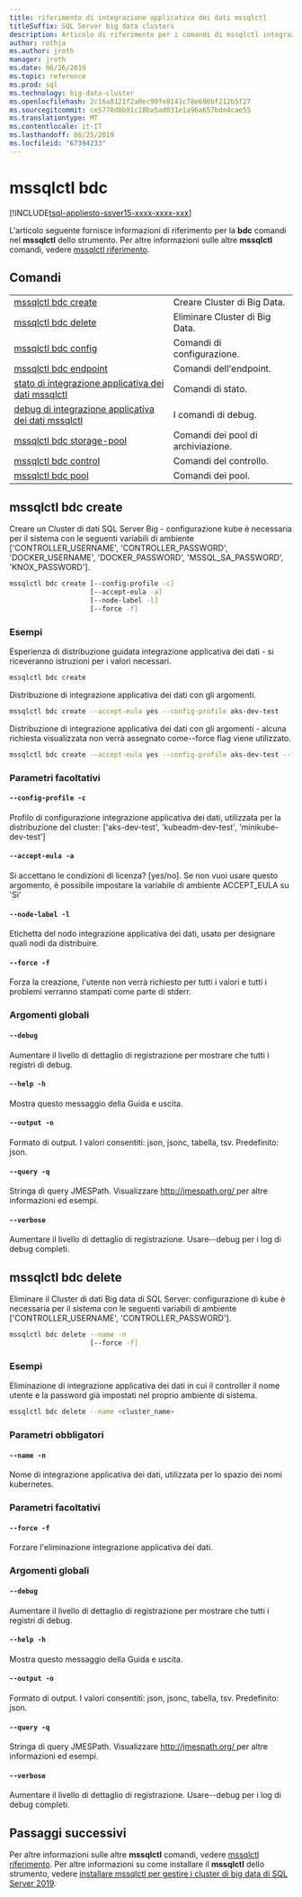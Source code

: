 ```yaml
---
title: riferimento di integrazione applicativa dei dati mssqlctl
titleSuffix: SQL Server big data clusters
description: Articolo di riferimento per i comandi di mssqlctl integrazione applicativa dei dati.
author: rothja
ms.author: jroth
manager: jroth
ms.date: 06/26/2019
ms.topic: reference
ms.prod: sql
ms.technology: big-data-cluster
ms.openlocfilehash: 2c16a8121f2a0ec90fe8141c78e690bf212b5f27
ms.sourcegitcommit: ce5770d8b91c18ba5ad031e1a96a657bde4cae55
ms.translationtype: MT
ms.contentlocale: it-IT
ms.lasthandoff: 06/25/2019
ms.locfileid: "67394233"
---
```

# <a name="mssqlctl-bdc"></a>mssqlctl bdc

[!INCLUDE[tsql-appliesto-ssver15-xxxx-xxxx-xxx](../includes/tsql-appliesto-ssver15-xxxx-xxxx-xxx.md)]

L'articolo seguente fornisce informazioni di riferimento per la **bdc** comandi nel **mssqlctl** dello strumento. Per altre informazioni sulle altre **mssqlctl** comandi, vedere [mssqlctl riferimento](reference-mssqlctl.md).

## <a name="commands"></a>Comandi
|     |     |
| --- | --- |
[mssqlctl bdc create](#mssqlctl-bdc-create) | Creare Cluster di Big Data.
[mssqlctl bdc delete](#mssqlctl-bdc-delete) | Eliminare Cluster di Big Data.
[mssqlctl bdc config](reference-mssqlctl-bdc-config.md) | Comandi di configurazione.
[mssqlctl bdc endpoint](reference-mssqlctl-bdc-endpoint.md) | Comandi dell'endpoint.
[stato di integrazione applicativa dei dati mssqlctl](reference-mssqlctl-bdc-status.md) | Comandi di stato.
[debug di integrazione applicativa dei dati mssqlctl](reference-mssqlctl-bdc-debug.md) | I comandi di debug.
[mssqlctl bdc storage-pool](reference-mssqlctl-bdc-storage-pool.md) | Comandi dei pool di archiviazione.
[mssqlctl bdc control](reference-mssqlctl-bdc-control.md) | Comandi del controllo.
[mssqlctl bdc pool](reference-mssqlctl-bdc-pool.md) | Comandi dei pool.
## <a name="mssqlctl-bdc-create"></a>mssqlctl bdc create
Creare un Cluster di dati SQL Server Big - configurazione kube è necessaria per il sistema con le seguenti variabili di ambiente ['CONTROLLER_USERNAME', 'CONTROLLER_PASSWORD', 'DOCKER_USERNAME', 'DOCKER_PASSWORD', 'MSSQL_SA_PASSWORD', 'KNOX_PASSWORD'].
```bash
mssqlctl bdc create [--config-profile -c] 
                    [--accept-eula -a]  
                    [--node-label -l]  
                    [--force -f]
```
### <a name="examples"></a>Esempi
Esperienza di distribuzione guidata integrazione applicativa dei dati - si riceveranno istruzioni per i valori necessari.
```bash
mssqlctl bdc create
```
Distribuzione di integrazione applicativa dei dati con gli argomenti.
```bash
mssqlctl bdc create --accept-eula yes --config-profile aks-dev-test
```
Distribuzione di integrazione applicativa dei dati con gli argomenti - alcuna richiesta visualizzata non verrà assegnato come--force flag viene utilizzato.
```bash
mssqlctl bdc create --accept-eula yes --config-profile aks-dev-test --force
```
### <a name="optional-parameters"></a>Parametri facoltativi
#### `--config-profile -c`
Profilo di configurazione integrazione applicativa dei dati, utilizzata per la distribuzione del cluster: ['aks-dev-test', 'kubeadm-dev-test', 'minikube-dev-test']
#### `--accept-eula -a`
Si accettano le condizioni di licenza? [yes/no]. Se non vuoi usare questo argomento, è possibile impostare la variabile di ambiente ACCEPT_EULA su 'Sì'
#### `--node-label -l`
Etichetta del nodo integrazione applicativa dei dati, usato per designare quali nodi da distribuire.
#### `--force -f`
Forza la creazione, l'utente non verrà richiesto per tutti i valori e tutti i problemi verranno stampati come parte di stderr.
### <a name="global-arguments"></a>Argomenti globali
#### `--debug`
Aumentare il livello di dettaglio di registrazione per mostrare che tutti i registri di debug.
#### `--help -h`
Mostra questo messaggio della Guida e uscita.
#### `--output -o`
Formato di output.  I valori consentiti: json, jsonc, tabella, tsv.  Predefinito: json.
#### `--query -q`
Stringa di query JMESPath. Visualizzare [ http://jmespath.org/ ](http://jmespath.org/]) per altre informazioni ed esempi.
#### `--verbose`
Aumentare il livello di dettaglio di registrazione. Usare--debug per i log di debug completi.
## <a name="mssqlctl-bdc-delete"></a>mssqlctl bdc delete
Eliminare il Cluster di dati Big data di SQL Server: configurazione di kube è necessaria per il sistema con le seguenti variabili di ambiente ['CONTROLLER_USERNAME', 'CONTROLLER_PASSWORD'].
```bash
mssqlctl bdc delete --name -n 
                    [--force -f]
```
### <a name="examples"></a>Esempi
Eliminazione di integrazione applicativa dei dati in cui il controller il nome utente e la password già impostati nel proprio ambiente di sistema.
```bash
mssqlctl bdc delete --name <cluster_name>
```
### <a name="required-parameters"></a>Parametri obbligatori
#### `--name -n`
Nome di integrazione applicativa dei dati, utilizzata per lo spazio dei nomi kubernetes.
### <a name="optional-parameters"></a>Parametri facoltativi
#### `--force -f`
Forzare l'eliminazione integrazione applicativa dei dati.
### <a name="global-arguments"></a>Argomenti globali
#### `--debug`
Aumentare il livello di dettaglio di registrazione per mostrare che tutti i registri di debug.
#### `--help -h`
Mostra questo messaggio della Guida e uscita.
#### `--output -o`
Formato di output.  I valori consentiti: json, jsonc, tabella, tsv.  Predefinito: json.
#### `--query -q`
Stringa di query JMESPath. Visualizzare [ http://jmespath.org/ ](http://jmespath.org/]) per altre informazioni ed esempi.
#### `--verbose`
Aumentare il livello di dettaglio di registrazione. Usare--debug per i log di debug completi.

## <a name="next-steps"></a>Passaggi successivi

Per altre informazioni sulle altre **mssqlctl** comandi, vedere [mssqlctl riferimento](reference-mssqlctl.md). Per altre informazioni su come installare il **mssqlctl** dello strumento, vedere [installare mssqlctl per gestire i cluster di big data di SQL Server 2019](deploy-install-mssqlctl.md).
